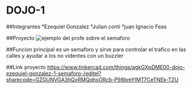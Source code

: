 # DOJO-1

##Integrantes
°Ezequiel Gonzalez
°Julian conti
°juan Ignacio Feas

##Proyecto
![ejemplo del profe sobre el semaforo](https://user-images.githubusercontent.com/108504690/234929566-c3030303-2764-4c7f-918e-4bc98bb7ff79.png)

##Funcion principal
es un semaforo y sirve para controlar el trafico en las calles y ayudar a los no videntes con un buzzler

##Link proyecto
https://www.tinkercad.com/things/agkGXpDME00-dojo-ezequiel-gonzalez-1-semaforo-/editel?sharecode=GZGUNVGA3hQxRMQqhsORcb-P98bmYIMT7CeTNEk-TZU

